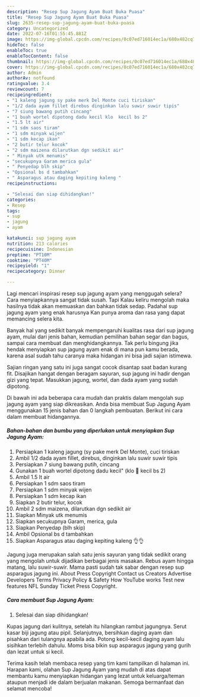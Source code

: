 ```yaml
---
description: "Resep Sup Jagung Ayam Buat Buka Puasa"
title: "Resep Sup Jagung Ayam Buat Buka Puasa"
slug: 2635-resep-sup-jagung-ayam-buat-buka-puasa
category: Uncategorized
date: 2022-07-16T01:55:45.881Z
image: https://img-global.cpcdn.com/recipes/0c07ed716014ec1a/680x482cq70/sup-jagung-ayam-foto-resep-utama.jpg
hideToc: false
enableToc: true
enableTocContent: false
thumbnail: https://img-global.cpcdn.com/recipes/0c07ed716014ec1a/680x482cq70/sup-jagung-ayam-foto-resep-utama.jpg
cover: https://img-global.cpcdn.com/recipes/0c07ed716014ec1a/680x482cq70/sup-jagung-ayam-foto-resep-utama.jpg
author: Admin
authorAv: notfound
ratingvalue: 3.4
reviewcount: 7
recipeingredient:
- "1 kaleng jagung sy pake merk Del Monte cuci tiriskan"
- "1/2 dada ayam fillet direbus dinginkan lalu suwir suwir tipis"
- "7 siung bawang putih cincang"
- "1 buah wortel dipotong dadu kecil klo  kecil bs 2"
- "1.5 lt air"
- "1 sdm saos tiram"
- "1 sdm minyak wijen"
- "1 sdm kecap ikan"
- "2 butir telur kocok"
- "2 sdm maizena dilarutkan dgn sedikit air"
- " Minyak utk menumis"
- "secukupnya Garam merica gula"
- " Penyedap blh skip"
- "Opsional bs d tambahkan"
- " Asparagus atau daging kepiting kaleng "
recipeinstructions:

- "Selesai dan siap dihidangkan!"
categories:
- Resep
tags:
- sup
- jagung
- ayam

katakunci: sup jagung ayam 
nutrition: 213 calories
recipecuisine: Indonesian
preptime: "PT10M"
cooktime: "PT40M"
recipeyield: "1"
recipecategory: Dinner

---
```



Lagi mencari inspirasi resep sup jagung ayam yang menggugah selera? Cara menyiapkannya sangat tidak susah. Tapi Kalau keliru mengolah maka hasilnya tidak akan memuaskan dan bahkan tidak sedap. Padahal sup jagung ayam yang enak harusnya Kan punya aroma dan rasa yang dapat memancing selera kita.


Banyak hal yang sedikit banyak mempengaruhi kualitas rasa dari sup jagung ayam, mulai dari jenis bahan, kemudian pemilihan bahan segar dan bagus, sampai cara membuat dan menghidangkannya. Tak perlu bingung jika hendak menyiapkan sup jagung ayam enak di mana pun kamu berada, karena asal sudah tahu caranya maka hidangan ini bisa jadi sajian istimewa.

Sajian ringan yang satu ini juga sangat cocok disantap saat badan kurang fit. Disajikan hangat dengan beragam sayuran, sup jagung ini hadir dengan gizi yang tepat. Masukkan jagung, wortel, dan dada ayam yang sudah dipotong.


Di bawah ini ada beberapa cara mudah dan praktis dalam mengolah sup jagung ayam yang siap dikreasikan. Anda bisa membuat Sup Jagung Ayam menggunakan 15 jenis bahan dan 0 langkah pembuatan. Berikut ini cara dalam membuat hidangannya.

<!--inarticleads1-->

##### Bahan-bahan dan bumbu yang diperlukan untuk menyiapkan Sup Jagung Ayam:

1. Persiapkan 1 kaleng jagung (sy pake merk Del Monte), cuci tiriskan
1. Ambil 1/2 dada ayam fillet, direbus, dinginkan lalu suwir suwir tipis
1. Persiapkan 7 siung bawang putih, cincang
1. Gunakan 1 buah wortel dipotong dadu kecil&#34; (klo 🥕 kecil bs 2)
1. Ambil 1.5 lt air
1. Persiapkan 1 sdm saos tiram
1. Persiapkan 1 sdm minyak wijen
1. Persiapkan 1 sdm kecap ikan
1. Siapkan 2 butir telur, kocok
1. Ambil 2 sdm maizena, dilarutkan dgn sedikit air
1. Siapkan  Minyak utk menumis
1. Siapkan secukupnya Garam, merica, gula
1. Siapkan  Penyedap (blh skip)
1. Ambil Opsional bs d tambahkan
1. Siapkan  Asparagus atau daging kepiting kaleng 👌👌


Jagung juga merupakan salah satu jenis sayuran yang tidak sedikit orang yang mengolah untuk dijadikan berbagai jenis masakan. Rebus ayam hingga matang, lalu suwir-suwir. Mama pasti sudah tak sabar dengan resep sup asparagus jagung ini. About Press Copyright Contact us Creators Advertise Developers Terms Privacy Policy &amp; Safety How YouTube works Test new features NFL Sunday Ticket Press Copyright. 

<!--inarticleads2-->

##### Cara membuat Sup Jagung Ayam:


1. Selesai dan siap dihidangkan!

Kupas jagung dari kulitnya, setelah itu hilangkan rambut jagungnya. Serut kasar biji jagung atau pipil. Selanjutnya, bersihkan daging ayam dan pisahkan dari tulangnya apabila ada. Potong kecil-kecil daging ayam lalu sisihkan terlebih dahulu. Moms bisa bikin sup asparagus jagung yang gurih dan lezat untuk si kecil. 

Terima kasih telah membaca resep yang tim kami tampilkan di halaman ini. Harapan kami, olahan Sup Jagung Ayam yang mudah di atas dapat membantu kamu menyiapkan hidangan yang lezat untuk keluarga/teman ataupun menjadi ide dalam berjualan makanan. Semoga bermanfaat dan selamat mencoba!
